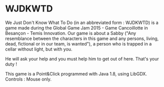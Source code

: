 # WJDKWTD

We Just Don't Know What To Do (in an abbreviated form : WJDKWTD) is a game made during the Global Game Jam 2015 - Game Cancoillotte in Besançon - Temis Innovation.
Our game is about a Sabby ("Any resemblance between the characters in this game and any persons, living, dead, fictional or in our team, is wanted"), a person who is trapped in a cellar without light, but with you.

He will ask your help and you must help him to get out of here. That's your duty !


This game is a Point&Click programmed with Java 1.8, using LibGDX.
Controls : Mouse only.

